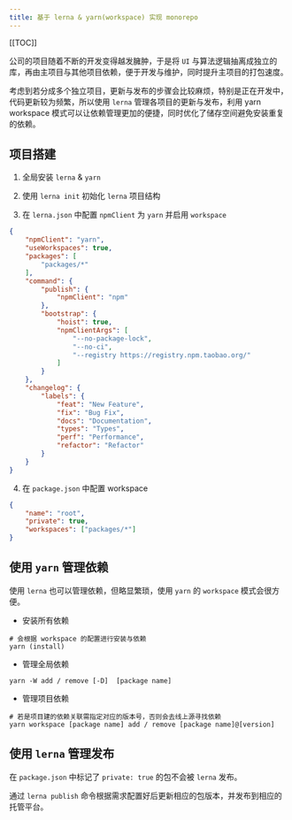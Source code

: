 ```yaml
---
title: 基于 lerna & yarn(workspace) 实现 monorepo
---
```


[[TOC]]

公司的项目随着不断的开发变得越发臃肿，于是将 `UI` 与算法逻辑抽离成独立的库，再由主项目与其他项目依赖，便于开发与维护，同时提升主项目的打包速度。

考虑到若分成多个独立项目，更新与发布的步骤会比较麻烦，特别是正在开发中，代码更新较为频繁，所以使用 `lerna` 管理各项目的更新与发布，利用 yarn workspace 模式可以让依赖管理更加的便捷，同时优化了储存空间避免安装重复的依赖。


## 项目搭建

1. 全局安装 `lerna` & `yarn`

2. 使用 `lerna init` 初始化 `lerna` 项目结构

3. 在 `lerna.json` 中配置 `npmClient` 为 `yarn` 并启用 `workspace`

```json
{
	"npmClient": "yarn",
	"useWorkspaces": true,
	"packages": [
		"packages/*"
	],
	"command": {
		"publish": {
			"npmClient": "npm"
		},
		"bootstrap": {
			"hoist": true,
			"npmClientArgs": [
				"--no-package-lock",
				"--no-ci",
				"--registry https://registry.npm.taobao.org/"
			]
		}
	},
	"changelog": {
		"labels": {
			"feat": "New Feature",
			"fix": "Bug Fix",
			"docs": "Documentation",
			"types": "Types",
			"perf": "Performance",
			"refactor": "Refactor"
		}
	}
}
```
	
	
	
4. 在 `package.json` 中配置 workspace

```json
{
	"name": "root",
	"private": true,
	"workspaces": ["packages/*"]
}
```

   

## 使用 `yarn` 管理依赖

使用 `lerna` 也可以管理依赖，但略显繁琐，使用 `yarn` 的 `workspace` 模式会很方便。

- 安装所有依赖
```shell
# 会根据 workspace 的配置进行安装与依赖
yarn (install)
```
	

- 管理全局依赖
```shell
yarn -W add / remove [-D]  [package name]
```

- 管理项目依赖
```shell
# 若是项目建的依赖关联需指定对应的版本号，否则会去线上源寻找依赖
yarn workspace [package name] add / remove [package name]@[version]
```


## 使用 `lerna` 管理发布

在 `package.json` 中标记了 `private: true` 的包不会被 `lerna` 发布。

通过 `lerna publish` 命令根据需求配置好后更新相应的包版本，并发布到相应的托管平台。
